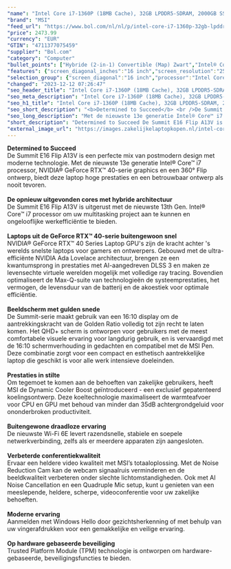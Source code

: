 ```yaml
---
"name": "Intel Core i7-1360P (18MB Cache), 32GB LPDDR5-SDRAM, 2000GB SSD, 40.6 cm (16\") Quad HD+ 2560 x 1600 Touch, Intel Iris Xe Graphics, NVIDIA GeForce RTX 4050 (6GB GDDR6), WLAN, Webcam, Windows 11 Pro"
"brand": "MSI"
"feed_url": "https://www.bol.com/nl/nl/p/intel-core-i7-1360p-32gb-lpddr5-sdram-2000gb-ssd-40-6-cm-quad-hd-2560-x-1600-touch-intel-iris-xe-graphics-nvidia-geforce-rtx-4050-wlan-webcam-windows-11-pro/9300000145270423"
"price": 2473.99
"currency": "EUR"
"GTIN": "4711377075459"
"supplier": "Bol.com"
"category": "Computer"
"bullet_points": ["Hybride (2-in-1) Convertible (Map) Zwart","Intel® Core™ i7 i7-1360P","Touchscreen 40,6 cm (16\") Quad HD+ 2560 x 1600 Pixels 16:10","32 GB LPDDR5-SDRAM 4800 MHz","2 TB SSD","NVIDIA GeForce RTX 4050 6 GB Intel Iris Xe Graphics","Wi-Fi 6E (802.11ax) Bluetooth 5.3","82 Wh 120 W","Windows 11 Pro"]
"features": {"screen_diagonal_inches":"16 inch","screen_resolution":"2560 x 1600 Pixels","processor_family":"Intel® Core™ i7","memory_size":"32 GB","memory_type":"DDR5-SDRAM","total_storage_space":"2 TB","graphics_card":"Intel Iris Xe Graphics","graphics_memory_size":"6 GB","operating_system":"Windows","battery_capacity":"82 Wh","width":"358 mm","depth":"258,6 mm","height":"16,9 mm","weight":"2,1 kg"}
"selection_group": {"screen_diagonal":"16 inch","processor":"Intel Core i7","changed_price_past_3_days":false,"product_family":"Summit"}
"changed": "2023-12-12 07:26:47"
"seo_header_title": "Intel Core i7-1360P (18MB Cache), 32GB LPDDR5-SDRAM, 2000GB SSD, 40.6 cm (16\") Quad HD+ 2560 x 1600 Touch, Intel Iris Xe Graphics, NVIDIA GeForce RTX 4050 (6GB GDDR6), WLAN, Webcam, Windows 11 Pro"
"seo_meta_description": "Intel Core i7-1360P (18MB Cache), 32GB LPDDR5-SDRAM, 2000GB SSD, 40.6 cm (16\") Quad HD+ 2560 x 1600 Touch, Intel Iris Xe Graphics, NVIDIA GeForce RTX 4050 (6GB GDDR6), WLAN, Webcam, Windows 11 Pro"
"seo_h1_title": "Intel Core i7-1360P (18MB Cache), 32GB LPDDR5-SDRAM, 2000GB SSD, 40.6 cm (16\") Quad HD+ 2560 x 1600 Touch, Intel Iris Xe Graphics, NVIDIA GeForce RTX 4050 (6GB GDDR6), WLAN, Webcam, Windows 11 Pro"
"seo_short_description": "<b>Determined to Succeed</b> <br />De Summit E16 Flip A13V is een perfecte mix van postmodern design met moderne technologie."
"seo_long_description": "Met de nieuwste 13e generatie Intel® Core™ i7 processor, NVIDIA® GeForce RTX™ 40-serie graphics en een 360° Flip ontwerp, biedt deze laptop hoge prestaties en een betrouwbaar ontwerp als nooit tevoren. <br /> <br /> <b>De opnieuw uitgevonden cores met hybride architectuur</b> <br />De Summit E16 Flip A13V is uitgerust met de nieuwste 13th Gen. Intel® Core™ i7 processor om uw multitasking project aan te kunnen en ongelooflijke werkefficiëntie te bieden. <br /> <br /> <b>Laptops uit de GeForce RTX™ 40-serie buitengewoon snel</b> <br />NVIDIA® GeForce RTX™ 40 Series Laptop GPU's zijn de kracht achter 's werelds snelste laptops voor gamers en ontwerpers. Gebouwd met de ultra-efficiënte NVIDIA Ada Lovelace architectuur, brengen ze een kwantumsprong in prestaties met AI-aangedreven DLSS 3 en maken ze levensechte virtuele werelden mogelijk met volledige ray tracing. Bovendien optimaliseert de Max-Q-suite van technologieën de systeemprestaties, het vermogen, de levensduur van de batterij en de akoestiek voor optimale efficiëntie. <br /> <br /> <b>Beeldscherm met gulden snede</b> <br />De Summit-serie maakt gebruik van een 16:10 display om de aantrekkingskracht van de Golden Ratio volledig tot zijn recht te laten komen. Het QHD+ scherm is ontworpen voor gebruikers met de meest comfortabele visuele ervaring voor langdurig gebruik, en is vervaardigd met de 16:10 schermverhouding in gedachten en compatibel met de MSI Pen. Deze combinatie zorgt voor een compact en esthetisch aantrekkelijke laptop die geschikt is voor alle werk intensieve doeleinden. <br /> <br /> <b>Prestaties in stilte</b> <br />Om tegemoet te komen aan de behoeften van zakelijke gebruikers, heeft MSI de Dynamic Cooler Boost geïntroduceerd - een exclusief gepatenteerd koelingsontwerp. Deze koeltechnologie maximaliseert de warmteafvoer voor CPU en GPU met behoud van minder dan 35dB achtergrondgeluid voor ononderbroken productiviteit. <br /> <br /> <b>Buitengewone draadloze ervaring</b> <br />De nieuwste Wi-Fi 6E levert razendsnelle, stabiele en soepele netwerkverbinding, zelfs als er meerdere apparaten zijn aangesloten. <br /> <br /> <b>Verbeterde conferentiekwaliteit</b> <br />Ervaar een heldere video kwaliteit met MSI’s totaaloplossing. Met de Noise Reduction Cam kan de webcam signaalruis verminderen en de beeldkwaliteit verbeteren onder slechte lichtomstandigheden. Ook met AI Noise Cancellation en een Quadruple Mic setup, kunt u genieten van een meeslepende, heldere, scherpe, videoconferentie voor uw zakelijke behoeften. <br /> <br /> <b>Moderne ervaring</b> <br />Aanmelden met Windows Hello door gezichtsherkenning of met behulp van uw vingerafdrukken voor een gemakkelijke en veilige ervaring. <br /> <br /> <b>Op hardware gebaseerde beveiliging</b> <br />Trusted Platform Module (TPM) technologie is ontworpen om hardware-gebaseerde, beveiligingsfuncties te bieden. <br />"
"short_description": "Determined to Succeed De Summit E16 Flip A13V is een perfecte mix van postmodern design met moderne technologie. Met de nieuwste 13e generatie Intel® Core™ i7 processor, NVIDIA® GeForce RTX™ 40-serie graphics en een 360° Flip ontwerp, biedt deze laptop hoge prestaties en een betrouwbaar ontwerp als nooit tevoren. De opnieuw uitgevonden cores met hybride architectuur De Summit E16 Flip A13V is uitgerust met de nieuwste 13th Gen. Intel® Core™ i7 processor om uw multitasking project aan te kunnen en ongelooflijke werkefficiëntie te bieden. Laptops uit de GeForce RTX™ 40-serie buitengewoon snel NVIDIA® GeForce RTX™ 40 Series Laptop GPU's zijn de kracht achter 's werelds snelste laptops voor gamers en ontwerpers. Gebouwd met de ultra-efficiënte NVIDIA Ada Lovelace architectuur, brengen ze een kwantumsprong in prestaties met AI-aangedreven DLSS 3 en maken ze levensechte virtuele werelden mogelijk met volledige ray tracing. Bovendien optimaliseert de Max-Q-suite van technologieën de systeemprestaties, het vermogen, de levensduur van de batterij en de akoestiek voor optimale efficiëntie. Beeldscherm met gulden snede De Summit-serie maakt gebruik van een 16:10 display om de aantrekkingskracht van de Golden Ratio volledig tot zijn recht te laten komen. Het QHD+ scherm is ontworpen voor gebruikers met de meest comfortabele visuele ervaring voor langdurig gebruik, en is vervaardigd met de 16:10 schermverhouding in gedachten en compatibel met de MSI Pen. Deze combinatie zorgt voor een compact en esthetisch aantrekkelijke laptop die geschikt is voor alle werk intensieve doeleinden. Prestaties in stilte Om tegemoet te komen aan de behoeften van zakelijke gebruikers, heeft MSI de Dynamic Cooler Boost geïntroduceerd - een exclusief gepatenteerd koelingsontwerp. Deze koeltechnologie maximaliseert de warmteafvoer voor CPU en GPU met behoud van minder dan 35dB achtergrondgeluid voor ononderbroken productiviteit. Buitengewone draadloze ervaring De nieuwste Wi-Fi 6E levert razendsnelle, stabiele en soepele netwerkverbinding, zelfs als er meerdere apparaten zijn aangesloten. Verbeterde conferentiekwaliteit Ervaar een heldere video kwaliteit met MSI’s totaaloplossing. Met de Noise Reduction Cam kan de webcam signaalruis verminderen en de beeldkwaliteit verbeteren onder slechte lichtomstandigheden. Ook met AI Noise Cancellation en een Quadruple Mic setup, kunt u genieten van een meeslepende, heldere, scherpe, videoconferentie voor uw zakelijke behoeften. Moderne ervaring Aanmelden met Windows Hello door gezichtsherkenning of met behulp van uw vingerafdrukken voor een gemakkelijke en veilige ervaring. Op hardware gebaseerde beveiliging Trusted Platform Module (TPM) technologie is ontworpen om hardware-gebaseerde, beveiligingsfuncties te bieden."
"external_image_url": "https://images.zakelijkelaptopkopen.nl/intel-core-i7-1360p-32gb-lpddr5-sdram-2000gb-ssd-40-6-cm-quad-hd-2560-x-1600-touch-intel-iris-xe-graphics-nvidia-geforce-rtx-4050-wlan-webcam-windows-11-pro.webp"
---
```


<b>Determined to Succeed</b> <br />De Summit E16 Flip A13V is een perfecte mix van postmodern design met moderne technologie. Met de nieuwste 13e generatie Intel® Core™ i7 processor, NVIDIA® GeForce RTX™ 40-serie graphics en een 360° Flip ontwerp, biedt deze laptop hoge prestaties en een betrouwbaar ontwerp als nooit tevoren. <br /> <br /> <b>De opnieuw uitgevonden cores met hybride architectuur</b> <br />De Summit E16 Flip A13V is uitgerust met de nieuwste 13th Gen. Intel® Core™ i7 processor om uw multitasking project aan te kunnen en ongelooflijke werkefficiëntie te bieden. <br /> <br /> <b>Laptops uit de GeForce RTX™ 40-serie buitengewoon snel</b> <br />NVIDIA® GeForce RTX™ 40 Series Laptop GPU's zijn de kracht achter 's werelds snelste laptops voor gamers en ontwerpers. Gebouwd met de ultra-efficiënte NVIDIA Ada Lovelace architectuur, brengen ze een kwantumsprong in prestaties met AI-aangedreven DLSS 3 en maken ze levensechte virtuele werelden mogelijk met volledige ray tracing. Bovendien optimaliseert de Max-Q-suite van technologieën de systeemprestaties, het vermogen, de levensduur van de batterij en de akoestiek voor optimale efficiëntie. <br /> <br /> <b>Beeldscherm met gulden snede</b> <br />De Summit-serie maakt gebruik van een 16:10 display om de aantrekkingskracht van de Golden Ratio volledig tot zijn recht te laten komen. Het QHD+ scherm is ontworpen voor gebruikers met de meest comfortabele visuele ervaring voor langdurig gebruik, en is vervaardigd met de 16:10 schermverhouding in gedachten en compatibel met de MSI Pen. Deze combinatie zorgt voor een compact en esthetisch aantrekkelijke laptop die geschikt is voor alle werk intensieve doeleinden. <br /> <br /> <b>Prestaties in stilte</b> <br />Om tegemoet te komen aan de behoeften van zakelijke gebruikers, heeft MSI de Dynamic Cooler Boost geïntroduceerd - een exclusief gepatenteerd koelingsontwerp. Deze koeltechnologie maximaliseert de warmteafvoer voor CPU en GPU met behoud van minder dan 35dB achtergrondgeluid voor ononderbroken productiviteit. <br /> <br /> <b>Buitengewone draadloze ervaring</b> <br />De nieuwste Wi-Fi 6E levert razendsnelle, stabiele en soepele netwerkverbinding, zelfs als er meerdere apparaten zijn aangesloten. <br /> <br /> <b>Verbeterde conferentiekwaliteit</b> <br />Ervaar een heldere video kwaliteit met MSI’s totaaloplossing. Met de Noise Reduction Cam kan de webcam signaalruis verminderen en de beeldkwaliteit verbeteren onder slechte lichtomstandigheden. Ook met AI Noise Cancellation en een Quadruple Mic setup, kunt u genieten van een meeslepende, heldere, scherpe, videoconferentie voor uw zakelijke behoeften. <br /> <br /> <b>Moderne ervaring</b> <br />Aanmelden met Windows Hello door gezichtsherkenning of met behulp van uw vingerafdrukken voor een gemakkelijke en veilige ervaring. <br /> <br /> <b>Op hardware gebaseerde beveiliging</b> <br />Trusted Platform Module (TPM) technologie is ontworpen om hardware-gebaseerde, beveiligingsfuncties te bieden. <br />